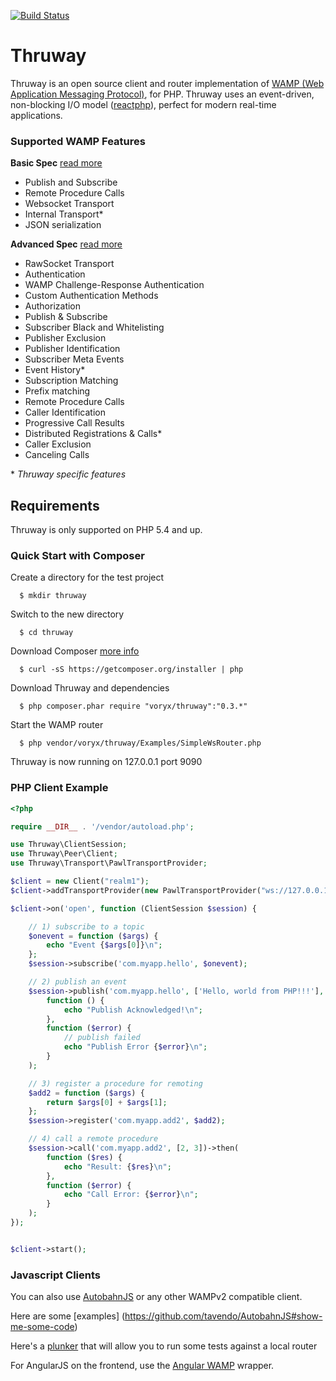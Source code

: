 [![Build Status](https://travis-ci.org/voryx/Thruway.svg?branch=master)](https://travis-ci.org/voryx/Thruway)

Thruway
===========

Thruway is an open source client and router implementation of [WAMP (Web Application Messaging Protocol)](http://wamp.ws/), for PHP.  Thruway uses an event-driven, non-blocking I/O model ([reactphp](http://reactphp.org/)), perfect for modern real-time applications.  

### <a name="features"></a>Supported WAMP Features

**Basic Spec** [read more](https://github.com/tavendo/WAMP/blob/master/spec/basic.md)
* Publish and Subscribe
* Remote Procedure Calls
* Websocket Transport
* Internal Transport\*
* JSON serialization



**Advanced Spec** [read more](https://github.com/tavendo/WAMP/blob/master/spec/advanced.md)
* RawSocket Transport
* Authentication
 * WAMP Challenge-Response Authentication
 * Custom Authentication Methods
* Authorization
* Publish & Subscribe
 * Subscriber Black and Whitelisting
 * Publisher Exclusion
 * Publisher Identification
 * Subscriber Meta Events
 * Event History\*
 * Subscription Matching
  * Prefix matching
* Remote Procedure Calls
 * Caller Identification
 * Progressive Call Results
 * Distributed Registrations & Calls\*
 * Caller Exclusion
 * Canceling Calls


\* _Thruway specific features_



Requirements
------------

Thruway is only supported on PHP 5.4 and up.

### Quick Start with Composer

Create a directory for the test project

      $ mkdir thruway

Switch to the new directory

      $ cd thruway

Download Composer [more info](https://getcomposer.org/doc/00-intro.md#downloading-the-composer-executable)

      $ curl -sS https://getcomposer.org/installer | php
      
Download Thruway and dependencies

      $ php composer.phar require "voryx/thruway":"0.3.*"

Start the WAMP router

      $ php vendor/voryx/thruway/Examples/SimpleWsRouter.php
    
Thruway is now running on 127.0.0.1 port 9090 

### PHP Client Example

```php
<?php

require __DIR__ . '/vendor/autoload.php';

use Thruway\ClientSession;
use Thruway\Peer\Client;
use Thruway\Transport\PawlTransportProvider;

$client = new Client("realm1");
$client->addTransportProvider(new PawlTransportProvider("ws://127.0.0.1:9090/"));

$client->on('open', function (ClientSession $session) {

    // 1) subscribe to a topic
    $onevent = function ($args) {
        echo "Event {$args[0]}\n";
    };
    $session->subscribe('com.myapp.hello', $onevent);

    // 2) publish an event
    $session->publish('com.myapp.hello', ['Hello, world from PHP!!!'], [], ["acknowledge" => true])->then(
        function () {
            echo "Publish Acknowledged!\n";
        },
        function ($error) {
            // publish failed
            echo "Publish Error {$error}\n";
        }
    );

    // 3) register a procedure for remoting
    $add2 = function ($args) {
        return $args[0] + $args[1];
    };
    $session->register('com.myapp.add2', $add2);

    // 4) call a remote procedure
    $session->call('com.myapp.add2', [2, 3])->then(
        function ($res) {
            echo "Result: {$res}\n";
        },
        function ($error) {
            echo "Call Error: {$error}\n";
        }
    );
});


$client->start();
```

### Javascript Clients

You can also use [AutobahnJS](https://github.com/tavendo/AutobahnJS) or any other WAMPv2 compatible client.

Here are some [examples] (https://github.com/tavendo/AutobahnJS#show-me-some-code)

Here's a [plunker](http://plnkr.co/edit/8vcBDUzIhp48JtuTGIaj?p=info) that will allow you to run some tests against a local router

For AngularJS on the frontend, use the [Angular WAMP](https://github.com/voryx/angular-wamp) wrapper.


